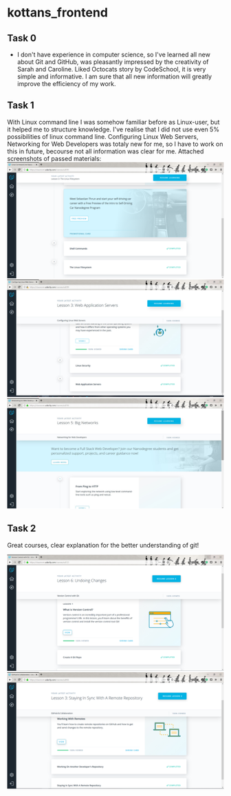 # kottans_frontend

Task 0
-----------
* I don't have experience in computer science, so I've learned all new about Git and GitHub, was pleasantly impressed by the creativity of Sarah and Caroline. Liked Octocats story by CodeSchool, it is very simple and informative.
I am sure that all new information will greatly improve the efficiency of my work.



Task 1
-----------
With Linux command line I was somehow familiar before as Linux-user, but it helped me to structure knowledge. I've realise that I did not use even 5% possibilities of linux command line.
Configuring Linux Web Servers, Networking for Web Developers was totaly new for me, so I have to work on this in future, becourse not all information was clear for me.
Attached screenshots of passed materials:
![Linux Command Line](task1/commandline.png "Linux Command Line")
![Configuring Linux Web Servers](task1/lservers.jpg "Configuring Linux Web Servers")
![Networking for Web Developers](task1/network.jpg "Networking for Web Developers")


Task 2
-----------

Great courses, clear explanation for the better understanding of git!

![What is Version Control](task2/vcgit.png "Version Control with Git")
![GitHub & Collaboration](task2/gitcollab.png "GitHub & Collaboration")
